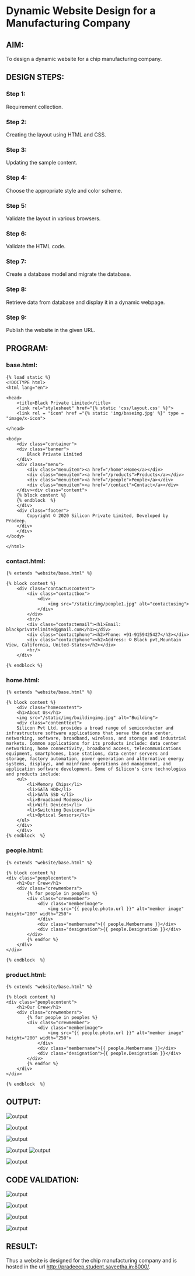 # Dynamic Website Design for a Manufacturing Company
## AIM:
To design a dynamic website for a chip manufacturing company.

## DESIGN STEPS:
### Step 1: 
Requirement collection.
### Step 2:
Creating the layout using HTML and CSS.
### Step 3:
Updating the sample content.
### Step 4:
Choose the appropriate style and color scheme.
### Step 5:
Validate the layout in various browsers.
### Step 6:
Validate the HTML code.
### Step 7:
Create a database model and migrate the database.
### Step 8:
Retrieve data from database and display it in a dynamic webpage.
### Step 9:
Publish the website in the given URL.

## PROGRAM:

### base.html:
```
{% load static %}
<!DOCTYPE html>
<html lang="en">

<head>
    <title>Black Private Limited</title>
    <link rel="stylesheet" href="{% static 'css/layout.css' %}">
    <link rel = "icon" href ="{% static 'img/baseimg.jpg' %}" type = "image/x-icon"> 
              
</head>

<body>
    <div class="container">
    <div class="banner">
        Black Private Limited
    </div>
    <div class="menu">
        <div class="menuitem"><a href="/home">Home</a></div> 
        <div class="menuitem"><a href="/products">Products</a></div>
        <div class="menuitem"><a href="/people">People</a></div> 
        <div class="menuitem"><a href="/contact">Contact</a></div> 
    </div><div class="content">
    {% block content %}    
    {% endblock  %}
    </div>
    <div class="footer">
        Copyright © 2020 Silicon Private Limited, Developed by Pradeep.
    </div>
    </div>
</body>

</html>
```
### contact.html:
```
{% extends "website/base.html" %}

{% block content %}
    <div class="contactuscontent">
        <div class="contactbox">
            <div>
                <img src="/static/img/people1.jpg" alt="contactusimg">
            </div>
        </div>
        <hr/>
        <div class="contactemail"><h1>Email: blackprivatelimited@gmail.com</h1></div>
        <div class="contactphone"><h2>Phone: +91-9159425427</h2></div>
        <div class="contactphone"><h2>Address: © Black pvt,Mountain View, California, United-States</h2></div>
        <hr/>
    </div>

{% endblock %}
```
### home.html:
```
{% extends "website/base.html" %}

{% block content %}
    <div class="homecontent">    
    <h1>About Us</h1>
    <img src="/static/img/buildingimg.jpg" alt="Building">
    <div class="contenttext">
    Silicon Pvt Ltd, provides a broad range of semiconductor and infrastructure software applications that serve the data center, networking, software, broadband, wireless, and storage and industrial markets. Common applications for its products include: data center networking, home connectivity, broadband access, telecommunications equipment, smartphones, base stations, data center servers and storage, factory automation, power generation and alternative energy systems, displays, and mainframe operations and management, and application software development. Some of Silicon's core technologies and products include:
    <ul>
        <li>Memory Chips</li>
        <li>SATA HDD</li>
        <li>SATA SSD </li>
        <li>Broadband Modems</li>
        <li>Wifi Devices</li>
        <li>Switching Devices</li>
        <li>Optical Sensors</li>
    </ul> 
    </div>
    </div>
{% endblock  %}
```
### people.html:
```
{% extends "website/base.html" %}

{% block content %}
<div class="peoplecontent">
    <h1>Our Crew</h1>
    <div class="crewmembers">
        {% for people in peoples %}
        <div class="crewmember">
            <div class="memberimage">
                <img src="{{ people.photo.url }}" alt="member image" height="200" width="250">
            </div>
            <div class="membername">{{ people.Membername }}</div>
            <div class="designation">{{ people.Designation }}</div>
        </div>
        {% endfor %}
    </div>
</div>

{% endblock  %}
```
### product.html:
```
{% extends "website/base.html" %}

{% block content %}
<div class="peoplecontent">
    <h1>Our Crew</h1>
    <div class="crewmembers">
        {% for people in peoples %}
        <div class="crewmember">
            <div class="memberimage">
                <img src="{{ people.photo.url }}" alt="member image" height="200" width="250">
            </div>
            <div class="membername">{{ people.Membername }}</div>
            <div class="designation">{{ people.Designation }}</div>
        </div>
        {% endfor %}
    </div>
</div>

{% endblock  %}
```


## OUTPUT:

![output](static/img/rrr1.jpg)

![output](static/img/rrr2.jpg)

![output](static/img/rrr3.jpg)

![output](static/img/rrr4.jpg)
![output](static/img/ad1.jpg)

![output](static/img/ad2.jpg)

## CODE VALIDATION:

![output](static/img/rrr5.jpg)

![output](static/img/rrr6.jpg)

![output](static/img/rrr7.jpg)

![output](static/img/rrr8.jpg)



## RESULT:

Thus a website is designed for the chip manufacturing company and is hosted in the url http://pradeeep.student.saveetha.in:8000/.
